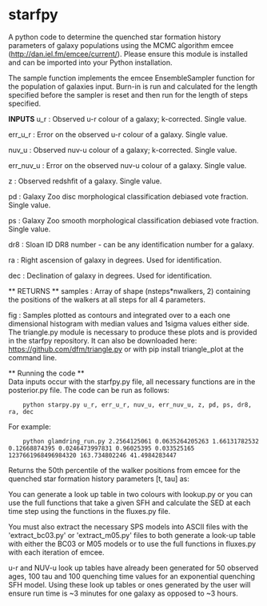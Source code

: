starfpy
=======

A python code to determine the quenched star formation history parameters of galaxy populations using the MCMC algorithm emcee (http://dan.iel.fm/emcee/current/). Please ensure this module is installed and can be imported into your Python installation.

The sample function implements the emcee EnsembleSampler function for the population of galaxies input. Burn-in is run and calculated for the length specified before the sampler is reset and then run for the length of steps specified. 
        
**INPUTS**
u_r : Observed u-r colour of a galaxy; k-corrected. Single value.
        
err_u_r : Error on the observed u-r colour of a galaxy. Single value. 
        
nuv_u : Observed nuv-u colour of a galaxy; k-corrected. Single value. 
        
err_nuv_u : Error on the observed nuv-u colour of a galaxy. Single value. 
        
z : Observed redshfit of a galaxy. Single value. 
        
pd : Galaxy Zoo disc morphological classification debiased vote fraction. Single value. 
        
ps : Galaxy Zoo smooth morphological classification debiased vote fraction. Single value. 
        
dr8 : Sloan ID DR8 number - can be any identification number for a galaxy. 

ra : Right ascension of galaxy in degrees. Used for identification.

dec : Declination of galaxy in degrees. Used for identification. 
        
** RETURNS **
samples : Array of shape (nsteps*nwalkers, 2) containing the positions of the walkers at all steps for all 4 parameters.
       
fig : Samples plotted as contours and integrated over to a each one dimensional histogram with median values and 1sigma              values either side. The triangle.py module is necessary to produce these plots and is provided in the starfpy                   repository. It can also be downloaded here: https://github.com/dfm/triangle.py or with pip install triangle_plot               at the command line.
    
** Running the code **    
Data inputs occur with the starfpy.py file, all necessary functions are in the posterior.py file. The code can be run as follows:

        python starpy.py u_r, err_u_r, nuv_u, err_nuv_u, z, pd, ps, dr8, ra, dec
        
For example:

        python glamdring_run.py 2.2564125061 0.0635264205263 1.66131782532 0.12668874395 0.0246473997831 0.96025395 0.033525165 1237661968496984320 163.734802246 41.4984283447
        
Returns the 50th percentile of the walker positions from emcee for the quenched star formation history parameters [t, tau] as:



You can generate a look up table in two colours with lookup.py or you can use the full functions that take a given SFH and calculate the SED at each time step using the functions in the fluxes.py file. 

You must also extract the necessary SPS models into ASCII files with the 'extract_bc03.py' or 'extract_m05.py' files to both generate a look-up table with either the BC03 or M05 models or to use the full functions in fluxes.py with each iteration of emcee. 

u-r and NUV-u look up tables have already been generated for 50 observed ages, 100 tau and 100 quenching time values for an exponential quenching SFH model. Using these look up tables or ones generated by the user will ensure run time is ~3 minutes for one galaxy as opposed to ~3 hours. 
